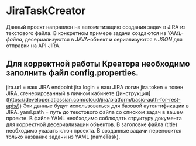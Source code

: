 # **JiraTaskCreator**
Данный проект направлен на автоматизацию создания задач в JIRA из текстового файла.
В конкретном примере задачи создаются из *YAML-файлa*, десериализуются в JAVA-объект и сериализуются в *JSON* для отправки на API JIRA.

## Для корректной работы Креатора необходимо заполнить файл config.properties.
jira.url = ваш  JIRA endpoint
jira.login = ваш JIRA логин
jira.token = токен JIRA, сгенерированный в личном кабинете ([инструкция] (https://developer.atlassian.com/cloud/jira/platform/basic-auth-for-rest-apis/))
Эти данные будут использоваться для базовой аутентификации в JIRA.
yaml.path = путь до текстового файла со списком задач в вашем проекте.
В файле YAML необходимо соблюдать структуру документа для корректной десериализации объектов. В заголовке файла (title) необходимо указать ключ проекта.
В созданные задачи переносится только название задачи из YAML (nameTask).
